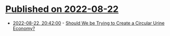 # [Published on 2022-08-22](index.md)

* [2022-08-22, 20:42:00](https://soylentnews.org/article.pl?sid=22/08/21/184240&from=rss) - [Should We be Trying to Create a Circular Urine Economy?](https://soylentnews.org/article.pl?sid=22/08/21/184240&from=rss)
